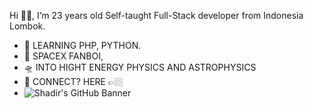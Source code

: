 Hi 🙋‍♂️,
I’m 23 years old Self-taught Full-Stack developer from Indonesia Lombok.
- 🥀 LEARNING PHP, PYTHON.
- 🔭 SPACEX FANBOI,
- 🛸 INTO HIGHT ENERGY PHYSICS AND ASTROPHYSICS
- 💬 CONNECT? HERE 👉🏼
- ![Shadir's GitHub Banner](https://media.licdn.com/dms/image/D5616AQGgVHn6fZeFFQ/profile-displaybackgroundimage-shrink_350_1400/0/1673892485014?e=1684368000&v=beta&t=A3vj-aw2ySqPh3QaTaCXIAx77Bicww4-JYhihj8f7Pc)

